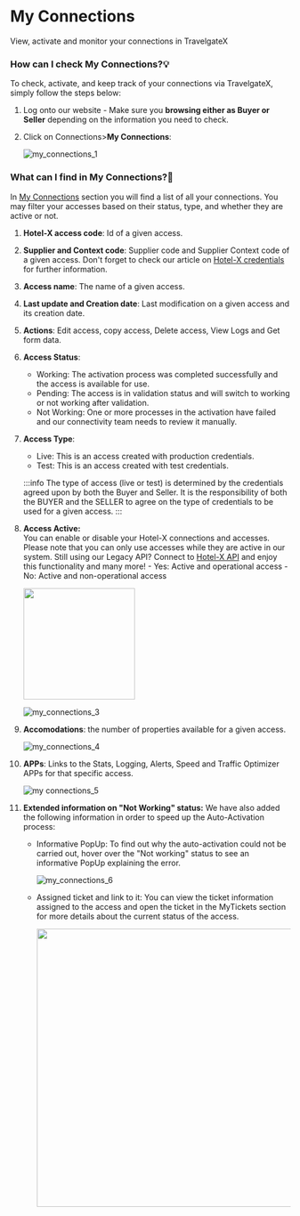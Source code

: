 ﻿---
sidebar_position: 1
---

# My Connections

View, activate and monitor your connections in TravelgateX


### How can I check My Connections?💡
To check, activate, and keep track of your connections via TravelgateX, simply follow the steps below:

1. Log onto our website - Make sure you **browsing either as Buyer or Seller** depending on the information you need to check.

2. Click on Connections>**My Connections**:

	![my_connections_1](https://storage.travelgate.com/kbase/my_connections_1.jpg)

### What can I find in My Connections?🔎
In [My Connections](https://app.travelgatex.com/connections/myconnections) section you will find a list of all your connections. You may filter your accesses based on their status, type, and whether they are active or not.

1. **Hotel-X access code**: Id of a given access.

1. **Supplier and Context code**: Supplier code and Supplier Context code of a given access. Don't forget to check our article on [Hotel-X credentials](https://knowledge.travelgate.com/hotel-x-credentials) for further information.

1. **Access name**: The name of a given access.

1. **Last update and Creation date**: Last modification on a given access and its creation date.

1. **Actions**: Edit access, copy access, Delete access, View Logs and Get form data.

1. **Access Status**:
	- Working: The activation process was completed successfully and the access is available for use.
	- Pending: The access is in validation status and will switch to working or not working after validation.
	- Not Working: One or more processes in the activation have failed and our connectivity team needs to review it manually.
1. **Access Type**:
	- Live: This is an access created with production credentials.
	- Test: This is an access created with test credentials.

	:::info
	The type of access (live or test) is determined by the credentials agreed upon by both the Buyer and Seller. It is the responsibility of both the BUYER and the SELLER to agree on the type of credentials to be used for a given access.
	:::

1. **Access Active:**  
	You can enable or disable your Hotel-X connections and accesses. Please note that you can only use accesses while they are active in our system. Still using our Legacy API? Connect to [Hotel-X API](https://docs.travelgatex.com/connectiontypesbuyers/hotel-x/) and enjoy this functionality and many more!
		- Yes: Active and operational access
		- No: Active and non-operational access

	<img src="https://storage.travelgate.com/kbase/my_connections_2.jpg" width="200" />

	![my_connections_3](https://storage.travelgate.com/kbase/my_connections_3.jpg)

1. **Accomodations**: the number of properties available for a given access.

	![my_connections_4](https://storage.travelgate.com/kbase/my_connections_4.jpg)

1. **APPs**: Links to the Stats, Logging, Alerts, Speed and Traffic Optimizer APPs for that specific access.

	![my connections_5](https://storage.travelgate.com/kbase/my_connections_5.jpg)

1. **Extended information on "Not Working" status:**
	We have also added the following information in order to speed up the Auto-Activation process:

	- Informative PopUp: To find out why the auto-activation could not be carried out, hover over the "Not working" status to see an informative PopUp explaining the error.

		![my_connections_6](https://storage.travelgate.com/kbase/my_connections_6.jpg)

	- Assigned ticket and link to it: You can view the ticket information assigned to the access and open the ticket in the MyTickets section for more details about the current status of the access. 

		<img src="https://storage.travelgate.com/kbase/my_connections_7.jpg" width="500" />
